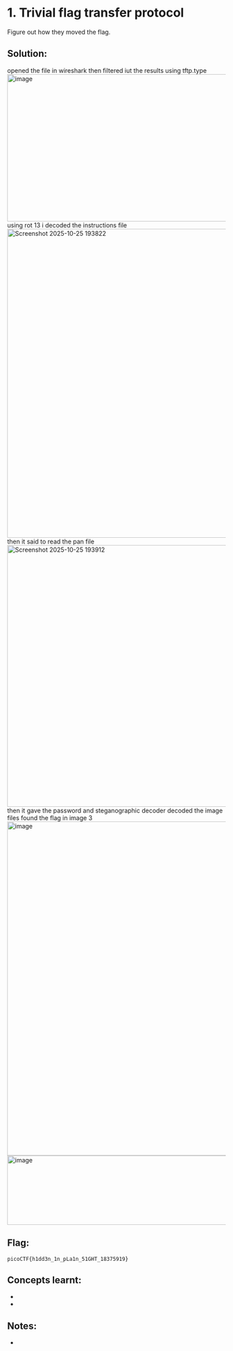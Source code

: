 # 1. Trivial flag transfer protocol

Figure out how they moved the flag.

## Solution:
opened the file in wireshark
then filtered iut the results using tftp.type
<img width="1569" height="340" alt="image" src="https://github.com/user-attachments/assets/6b87eda1-dfc0-4296-921a-a2ca283f4616" />
using rot 13 i decoded the instructions file
<img width="995" height="713" alt="Screenshot 2025-10-25 193822" src="https://github.com/user-attachments/assets/cfaa6997-da87-40de-b719-fa2c76b7ea35" />
then it said to read the pan file
<img width="952" height="604" alt="Screenshot 2025-10-25 193912" src="https://github.com/user-attachments/assets/274c66ad-4303-43c5-9ada-592fc7d21651" />
then it gave the password and steganographic decoder decoded the image files
found the flag in image 3
<img width="1678" height="771" alt="image" src="https://github.com/user-attachments/assets/c2822263-904d-4804-9bb4-b340a60584d3" />
<img width="809" height="160" alt="image" src="https://github.com/user-attachments/assets/e8256aa3-5813-4e81-988b-457b973e9c1f" />


## Flag:

```
picoCTF{h1dd3n_1n_pLa1n_51GHT_18375919}
```

## Concepts learnt:

- 
- 

## Notes:

- 
